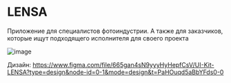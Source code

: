 # LENSA
Приложение для специалистов фотоиндустрии. А также для заказчиков, которые ищут подходящего исполнителя для своего проекта

![image](https://github.com/Kaizer22/LENSA/assets/23102330/514b43b8-9134-42eb-8c53-d346cf816101)


Дизайн: https://www.figma.com/file/665gan4sN9yyyHyHepfCsV/UI-Kit-LENSA?type=design&node-id=0-1&mode=design&t=PaHOuqd5aBbYFds0-0
